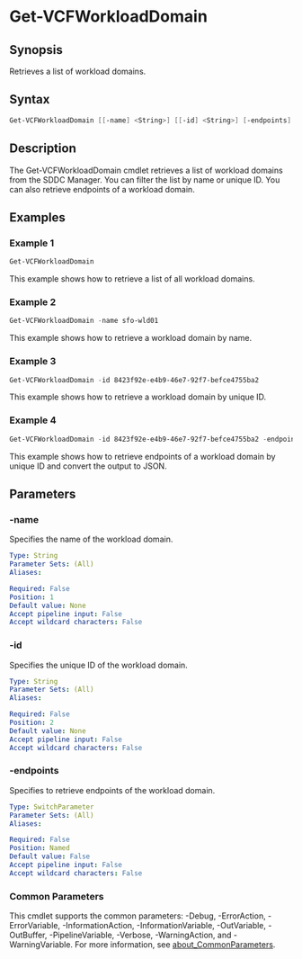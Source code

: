 # Get-VCFWorkloadDomain

## Synopsis

Retrieves a list of workload domains.

## Syntax

```powershell
Get-VCFWorkloadDomain [[-name] <String>] [[-id] <String>] [-endpoints] [<CommonParameters>]
```

## Description

The Get-VCFWorkloadDomain cmdlet retrieves a list of workload domains from the SDDC Manager. You can filter the list by name or unique ID. You can also retrieve endpoints of a workload domain.

## Examples

### Example 1

```powershell
Get-VCFWorkloadDomain
```

This example shows how to retrieve a list of all workload domains.

### Example 2

```powershell
Get-VCFWorkloadDomain -name sfo-wld01
```

This example shows how to retrieve a workload domain by name.

### Example 3

```powershell
Get-VCFWorkloadDomain -id 8423f92e-e4b9-46e7-92f7-befce4755ba2
```

This example shows how to retrieve a workload domain by unique ID.

### Example 4

```powershell
Get-VCFWorkloadDomain -id 8423f92e-e4b9-46e7-92f7-befce4755ba2 -endpoints | ConvertTo-Json
```

This example shows how to retrieve endpoints of a workload domain by unique ID and convert the output to JSON.

## Parameters

### -name

Specifies the name of the workload domain.

```yaml
Type: String
Parameter Sets: (All)
Aliases:

Required: False
Position: 1
Default value: None
Accept pipeline input: False
Accept wildcard characters: False
```

### -id

Specifies the unique ID of the workload domain.

```yaml
Type: String
Parameter Sets: (All)
Aliases:

Required: False
Position: 2
Default value: None
Accept pipeline input: False
Accept wildcard characters: False
```

### -endpoints

Specifies to retrieve endpoints of the workload domain.

```yaml
Type: SwitchParameter
Parameter Sets: (All)
Aliases:

Required: False
Position: Named
Default value: False
Accept pipeline input: False
Accept wildcard characters: False
```

### Common Parameters

This cmdlet supports the common parameters: -Debug, -ErrorAction, -ErrorVariable, -InformationAction, -InformationVariable, -OutVariable, -OutBuffer, -PipelineVariable, -Verbose, -WarningAction, and -WarningVariable. For more information, see [about_CommonParameters](http://go.microsoft.com/fwlink/?LinkID=113216).
